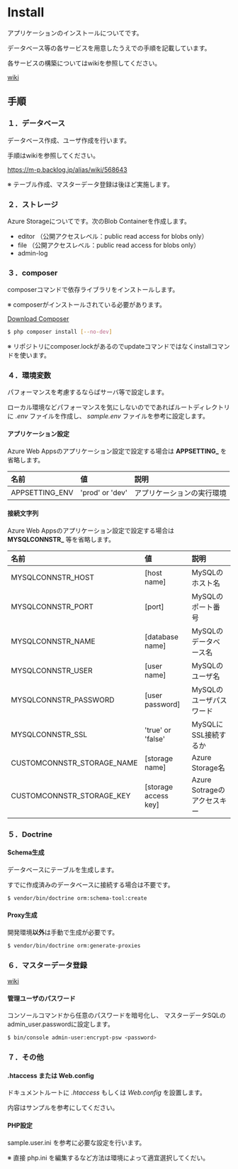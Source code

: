 # Install

アプリケーションのインストールについてです。

データベース等の各サービスを用意したうえでの手順を記載しています。

各サービスの構築についてはwikiを参照してください。

[wiki](https://m-p.backlog.jp/alias/wiki/508245)

## 手順

### １．データベース

データベース作成、ユーザ作成を行います。

手順はwikiを参照してください。

https://m-p.backlog.jp/alias/wiki/568643

※ テーブル作成、マスターデータ登録は後ほど実施します。

### ２．ストレージ

Azure Storageについてです。次のBlob Containerを作成します。

- editor （公開アクセスレベル：public read access for blobs only）
- file （公開アクセスレベル：public read access for blobs only）
- admin-log

### ３．composer

composerコマンドで依存ライブラリをインストールします。

※ composerがインストールされている必要があります。

[Download Composer](https://getcomposer.org/download/)

```sh
$ php composer install [--no-dev]
```

※ リポジトリにcomposer.lockがあるのでupdateコマンドではなくinstallコマンドを使います。

### ４．環境変数

パフォーマンスを考慮するならばサーバ等で設定します。

ローカル環境などパフォーマンスを気にしないのでであればルートディレクトリに *.env* ファイルを作成し、 *sample.env* ファイルを参考に設定します。

#### アプリケーション設定

Azure Web Appsのアプリケーション設定で設定する場合は **APPSETTING_** を省略します。

|名前|値|説明|
|:--|:--|:--|
|APPSETTING_ENV|'prod' or 'dev'|アプリケーションの実行環境|

#### 接続文字列

Azure Web Appsのアプリケーション設定で設定する場合は **MYSQLCONNSTR_** 等を省略します。

|名前|値|説明|
|:--|:--|:--|
|MYSQLCONNSTR_HOST|[host name]|MySQLのホスト名|
|MYSQLCONNSTR_PORT|[port]|MySQLのポート番号|
|MYSQLCONNSTR_NAME|[database name]|MySQLのデータベース名|
|MYSQLCONNSTR_USER|[user name]|MySQLのユーザ名|
|MYSQLCONNSTR_PASSWORD|[user password]|MySQLのユーザパスワード|
|MYSQLCONNSTR_SSL|'true' or 'false'|MySQLにSSL接続するか|
|CUSTOMCONNSTR_STORAGE_NAME|[storage name]|Azure Storage名|
|CUSTOMCONNSTR_STORAGE_KEY|[storage access key]|Azure Sotrageのアクセスキー|

### ５．Doctrine

#### Schema生成

データベースにテーブルを生成します。

すでに作成済みのデータベースに接続する場合は不要です。

```sh
$ vendor/bin/doctrine orm:schema-tool:create
```

#### Proxy生成

開発環境**以外**は手動で生成が必要です。

```sh
$ vendor/bin/doctrine orm:generate-proxies
```

### ６．マスターデータ登録

[wiki](https://m-p.backlog.jp/alias/wiki/568643)

#### 管理ユーザのパスワード

コンソールコマンドから任意のパスワードを暗号化し、
マスターデータSQLのadmin_user.passwordに設定します。

```sh
$ bin/console admin-user:encrypt-psw <password>
```

### ７．その他

#### .htaccess または Web.config
ドキュメントルートに *.htaccess* もしくは *Web.config* を設置します。

内容はサンプルを参考にしてください。

#### PHP設定

sample.user.ini を参考に必要な設定を行います。

※ 直接 php.ini を編集するなど方法は環境によって適宜選択してくだい。
